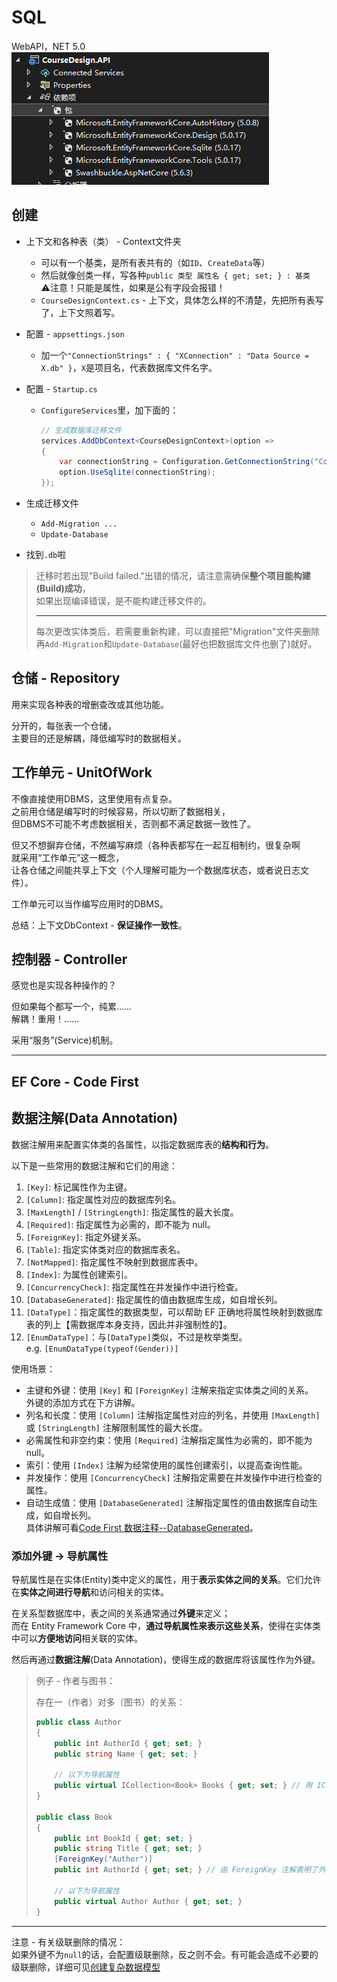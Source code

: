 # SQL

WebAPI，NET 5.0
![图 1](images/3.%20SQL--06-04_16-36-24.png)

## 创建

* 上下文和各种表（类） - Context文件夹
  * 可以有一个基类，是所有表共有的（如`ID`、`CreateData`等）
  * 然后就像创类一样，写各种`public 类型 属性名 { get; set; } : 基类`  
    ⚠注意！只能是属性，如果是公有字段会报错！
  * `CourseDesignContext.cs` - 上下文，具体怎么样的不清楚，先把所有表写了，上下文照着写。
* 配置 - `appsettings.json`
  * 加一个`"ConnectionStrings" : { "XConnection" : "Data Source = X.db" }`，`X`是项目名，代表数据库文件名字。
* 配置 - `Startup.cs`
  * `ConfigureServices`里，加下面的：

    ```C#
    // 生成数据库迁移文件
    services.AddDbContext<CourseDesignContext>(option =>
    {
        var connectionString = Configuration.GetConnectionString("CourseDesignConnection"); // 名字对应
        option.UseSqlite(connectionString);
    });
    ```

* 生成迁移文件
  * `Add-Migration ...`
  * `Update-Database`
* 找到`.db`啦

> 迁移时若出现"Build failed."出错的情况，请注意需确保**整个项目能构建(Build)成功**，  
> 如果出现编译错误，是不能构建迁移文件的。
>
> ---
>
> 每次更改实体类后，若需要重新构建，可以直接把"Migration"文件夹删除再`Add-Migration`和`Update-Database`(最好也把数据库文件也删了)就好。

## 仓储 - Repository

用来实现各种表的增删查改或其他功能。

分开的，每张表一个仓储，  
主要目的还是解耦，降低编写时的数据相关。

## 工作单元 - UnitOfWork

不像直接使用DBMS，这里使用有点复杂。  
之前用仓储是编写时的时候容易，所以切断了数据相关，  
但DBMS不可能不考虑数据相关，否则都不满足数据一致性了。

但又不想摒弃仓储，不然编写麻烦（各种表都写在一起互相制约，很复杂啊  
就采用“工作单元”这一概念，  
让各仓储之间能共享上下文（个人理解可能为一个数据库状态，或者说日志文件）。

工作单元可以当作编写应用时的DBMS。

总结：上下文DbContext - **保证操作一致性**。

## 控制器 - Controller

感觉也是实现各种操作的？

但如果每个都写一个，纯累……  
解耦！重用！……

采用“服务”(Service)机制。

---

## EF Core - Code First

## 数据注解(Data Annotation)

数据注解用来配置实体类的各属性，以指定数据库表的**结构和行为**。

以下是一些常用的数据注解和它们的用途：

1. `[Key]`: 标记属性作为主键。
2. `[Column]`: 指定属性对应的数据库列名。
3. `[MaxLength]` / `[StringLength]`: 指定属性的最大长度。
4. `[Required]`: 指定属性为必需的，即不能为 null。
5. `[ForeignKey]`: 指定外键关系。
6. `[Table]`: 指定实体类对应的数据库表名。
7. `[NotMapped]`: 指定属性不映射到数据库表中。
8. `[Index]`: 为属性创建索引。
9. `[ConcurrencyCheck]`: 指定属性在并发操作中进行检查。
10. `[DatabaseGenerated]`: 指定属性的值由数据库生成，如自增长列。
11. `[DataType]`：指定属性的数据类型，可以帮助 EF 正确地将属性映射到数据库表的列上【需数据库本身支持，因此并非强制性的】。
12. `[EnumDataType]`：与`[DataType]`类似，不过是枚举类型。  
    e.g. `[EnumDataType(typeof(Gender))]`

使用场景：

* 主键和外键：使用 `[Key]` 和 `[ForeignKey]` 注解来指定实体类之间的关系。  
  外键的添加方式在下方讲解。
* 列名和长度：使用 `[Column]` 注解指定属性对应的列名，并使用 `[MaxLength]` 或 `[StringLength]` 注解限制属性的最大长度。
* 必需属性和非空约束：使用 `[Required]` 注解指定属性为必需的，即不能为 null。
* 索引：使用 `[Index]` 注解为经常使用的属性创建索引，以提高查询性能。
* 并发操作：使用 `[ConcurrencyCheck]` 注解指定需要在并发操作中进行检查的属性。
* 自动生成值：使用 `[DatabaseGenerated]` 注解指定属性的值由数据库自动生成，如自增长列。  
  具体讲解可看[Code First 数据注释--DatabaseGenerated](https://www.cnblogs.com/goodlucklzq/p/4538146.html)。

### 添加外键 -> 导航属性

导航属性是在实体(Entity)类中定义的属性，用于**表示实体之间的关系**。它们允许在**实体之间进行导航**和访问相关的实体。

在关系型数据库中，表之间的关系通常通过**外键**来定义；  
而在 Entity Framework Core 中，**通过导航属性来表示这些关系**，使得在实体类中可以**方便地访问**相关联的实体。

然后再通过**数据注解**(Data Annotation)，使得生成的数据库将该属性作为外键。

> 例子 - 作者与图书：
>
> 存在一（作者）对多（图书）的关系：
>
> ```c#
> public class Author
> {
>     public int AuthorId { get; set; }
>     public string Name { get; set; }
>
>     // 以下为导航属性
>     public virtual ICollection<Book> Books { get; set; } // 用 IColletion 表明一对多关系【加上 virtual 是 “延迟加载” 技术】
> }
> 
> public class Book
> {
>     public int BookId { get; set; }
>     public string Title { get; set; }
>     [ForeignKey("Author")]
>     public int AuthorId { get; set; } // 由 ForeignKey 注解表明了外键，指向 "Author"这个导航属性
>
>     // 以下为导航属性
>     public virtual Author Author { get; set; }
> }
> ```

---

注意 - 有关级联删除的情况：  
如果外键不为`null`的话，会配置级联删除，反之则不会。有可能会造成不必要的级联删除，详细可见[创建复杂数据模型](https://learn.microsoft.com/zh-cn/aspnet/core/data/ef-mvc/complex-data-model?view=aspnetcore-7.0#foreign-key-and-navigation-properties-1)
